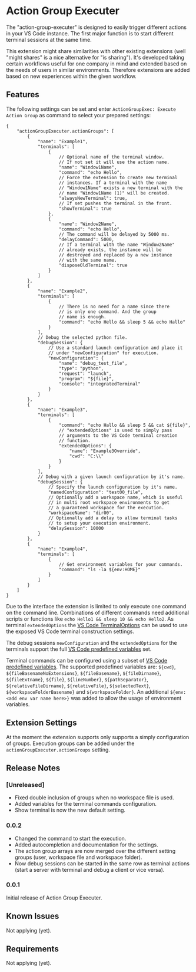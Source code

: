 # Action Group Executer

The "action-group-executer" is designed to easily trigger different actions in your VS Code instance. The first major function is to start different terminal sessions at the same time.

This extension might share similarities with other existing extensions (well "might shares" is a nice alternative for "is sharing"). It's developed taking certain workflows useful for one company in mind and extended based on the needs of users in similar environments. Therefore extensions are added based on new experiences within the given workflow.

## Features

The following settings can be set and enter `ActionGroupExec: Execute Action Group` as command to select your prepared settings:

```jsonc
{
    "actionGroupExecuter.actionGroups": [
        {
            "name": "Example1",
            "terminals": [
                {
                    // Optional name of the terminal window.
                    // If not set it will use the action name.
                    "name": "Window1Name",
                    "command": "echo Hello",
                    // Force the extension to create new terminal
                    // instances. If a terminal with the name
                    // "Window1Name" exists a new terminal with the
                    // name "Window1Name (1)" will be created.
                    "alwaysNewTerminal": true,
                    // If set pushes the terminal in the front.
                    "showTerminal": true
                },
                {
                    "name": "Window2Name",
                    "command": "echo Hello",
                    // The command will be delayed by 5000 ms.
                    "delayCommand": 5000,
                    // If a terminal with the name "Window2Name"
                    // already exists, the instance will be
                    // destroyed and replaced by a new instance
                    // with the same name.
                    "disposeOldTerminal": true
                }
            ]
        },
        {
            "name": "Example2",
            "terminals": [
                {
                    // There is no need for a name since there
                    // is only one command. And the group
                    // name is enough.
                    "command": "echo Hello && sleep 5 && echo Hallo"
                }
            ],
            // Debug the selected python file.
            "debugSession": {
                // Use a standard launch configuration and place it
                // under "newConfiguration" for execution.
                "newConfiguration": {
                    "name": "debug_test_file",
                    "type": "python",
                    "request": "launch",
                    "program": "${file}",
                    "console": "integratedTerminal"
                }
            }
        },
        {
            "name": "Example3",
            "terminals": [
                {
                    "command": "echo Hallo && sleep 5 && cat ${file}",
                    // "extendedOptions" is used to simply pass
                    // arguments to the VS Code terminal creation
                    // function.
                    "extendedOptions": {
                        "name": "Example3Override",
                        "cwd": "C:\\"
                    }
                }
            ],
            // Debug with a given launch configuration by it's name.
            "debugSession": {
                // Specify the launch configuration by it's name.
                "namedConfiguration": "test00_file",
                // Optionally add a workspace name, which is useful
                // in multi root workspace environments to get
                // a guaranteed workspace for the execution.
                "workspaceName": "dir00",
                // Optionally add a delay to allow terminal tasks
                // to setup your execution environment.
                "delaySession": 10000
            }
        },
        {
            "name": "Example4",
            "terminals": [
                {
                    // Get environment variables for your commands.
                    "command": "ls -la ${env:HOME}"
                }
            ]
        }
    ]
}
```

Due to the interface the extension is limited to only execute one command on the command line. Combinations of different commands need additional scripts or functions like `echo Hello1 && sleep 10 && echo Hello2`. As terminal `extendedOptions` the [VS Code TerminalOptions](https://code.visualstudio.com/api/references/vscode-api#TerminalOptions) can be used to use the exposed VS Code terminal construction settings.

The debug sessions `newConfiguration` and the `extendedOptions` for the terminals support the full [VS Code predefined variables](https://code.visualstudio.com/docs/editor/variables-reference) set.

Terminal commands can be configured using a subset of [VS Code predefined variables](https://code.visualstudio.com/docs/editor/variables-reference). The supported predefined variables are:
`${cwd}`, `${fileBasenameNoExtensions}`, `${fileBasename}`, `${fileDirname}`, `${fileExtname}`, `${file}`, `${lineNumber}`, `${pathSeparator}`, `${relativeFileDirname}`, `${relativeFile}`, `${selectedText}`, `${workspaceFolderBasename}` and `${workspaceFolder}`.
An additional `${env:<add env var name here>}` was added to allow the usage of environment variables.

## Extension Settings

At the moment the extension supports only supports a simply configuration of groups. Execution groups can be added under the `actionGroupExecuter.actionGroups` setting.

## Release Notes

### [Unreleased]

* Fixed double inclusion of groups when no workspace file is used.
* Added variables for the terminal commands configuration.
* Show terminal is now the new default setting.

### 0.0.2

* Changed the command to start the execution.
* Added autocompletion and documentation for the settings.
* The action group arrays are now merged over the different setting groups (user, workspace file and workspace folder).
* Now debug sessions can be started in the same row as terminal actions (start a server with terminal and debug a client or vice versa).

### 0.0.1

Initial release of Action Group Executer.

## Known Issues

Not applying (yet).

## Requirements

Not applying (yet).

